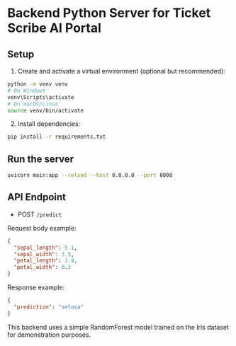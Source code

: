 # Backend Python Server for Ticket Scribe AI Portal

## Setup

1. Create and activate a virtual environment (optional but recommended):

```bash
python -m venv venv
# On Windows
venv\Scripts\activate
# On macOS/Linux
source venv/bin/activate
```

2. Install dependencies:

```bash
pip install -r requirements.txt
```

## Run the server

```bash
uvicorn main:app --reload --host 0.0.0.0 --port 8000
```

## API Endpoint

- POST `/predict`

Request body example:

```json
{
  "sepal_length": 5.1,
  "sepal_width": 3.5,
  "petal_length": 1.4,
  "petal_width": 0.2
}
```

Response example:

```json
{
  "prediction": "setosa"
}
```

This backend uses a simple RandomForest model trained on the Iris dataset for demonstration purposes.
